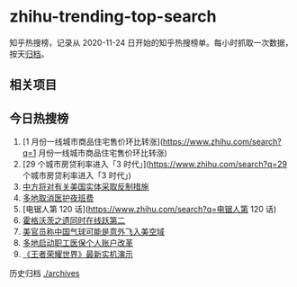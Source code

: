 # zhihu-trending-top-search

知乎热搜榜，记录从 2020-11-24
日开始的知乎热搜榜单。每小时抓取一次数据，按天[归档](./archives)。

## 相关项目

## 今日热搜榜

<!-- BEGIN -->
<!-- 最后更新时间 Thu Feb 16 2023 20:15:22 GMT+0800 (China Standard Time) -->

1. [1 月份一线城市商品住宅售价环比转涨](https://www.zhihu.com/search?q=1
   月份一线城市商品住宅售价环比转涨)
1. [29 个城市房贷利率进入「3 时代」](https://www.zhihu.com/search?q=29
   个城市房贷利率进入「3 时代」)
1. [中方将对有关美国实体采取反制措施](https://www.zhihu.com/search?q=中方将对有关美国实体采取反制措施)
1. [多地取消医护夜班费](https://www.zhihu.com/search?q=多地取消医护夜班费)
1. [电锯人第 120 话](https://www.zhihu.com/search?q=电锯人第 120 话)
1. [霍格沃茨之遗同时在线跃第二](https://www.zhihu.com/search?q=霍格沃茨之遗同时在线跃第二)
1. [美官员称中国气球可能是意外飞入美空域](https://www.zhihu.com/search?q=美官员称中国气球可能是意外飞入美空域)
1. [多地启动职工医保个人账户改革](https://www.zhihu.com/search?q=多地启动职工医保个人账户改革)
1. [《王者荣耀世界》最新实机演示](https://www.zhihu.com/search?q=《王者荣耀世界》最新实机演示)

<!-- END -->

历史归档 [./archives](./archives)
